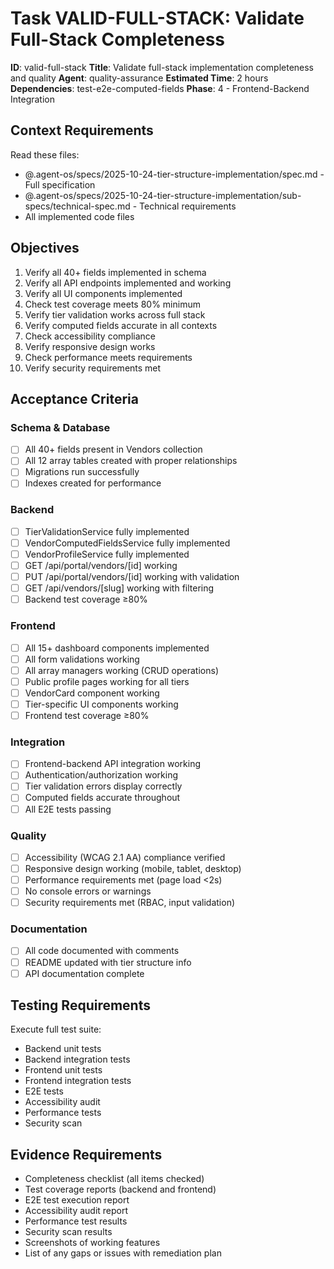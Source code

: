 # Task VALID-FULL-STACK: Validate Full-Stack Completeness

**ID**: valid-full-stack
**Title**: Validate full-stack implementation completeness and quality
**Agent**: quality-assurance
**Estimated Time**: 2 hours
**Dependencies**: test-e2e-computed-fields
**Phase**: 4 - Frontend-Backend Integration

## Context Requirements

Read these files:
- @.agent-os/specs/2025-10-24-tier-structure-implementation/spec.md - Full specification
- @.agent-os/specs/2025-10-24-tier-structure-implementation/sub-specs/technical-spec.md - Technical requirements
- All implemented code files

## Objectives

1. Verify all 40+ fields implemented in schema
2. Verify all API endpoints implemented and working
3. Verify all UI components implemented
4. Check test coverage meets 80% minimum
5. Verify tier validation works across full stack
6. Verify computed fields accurate in all contexts
7. Check accessibility compliance
8. Verify responsive design works
9. Check performance meets requirements
10. Verify security requirements met

## Acceptance Criteria

### Schema & Database
- [ ] All 40+ fields present in Vendors collection
- [ ] All 12 array tables created with proper relationships
- [ ] Migrations run successfully
- [ ] Indexes created for performance

### Backend
- [ ] TierValidationService fully implemented
- [ ] VendorComputedFieldsService fully implemented
- [ ] VendorProfileService fully implemented
- [ ] GET /api/portal/vendors/[id] working
- [ ] PUT /api/portal/vendors/[id] working with validation
- [ ] GET /api/vendors/[slug] working with filtering
- [ ] Backend test coverage ≥80%

### Frontend
- [ ] All 15+ dashboard components implemented
- [ ] All form validations working
- [ ] All array managers working (CRUD operations)
- [ ] Public profile pages working for all tiers
- [ ] VendorCard component working
- [ ] Tier-specific UI components working
- [ ] Frontend test coverage ≥80%

### Integration
- [ ] Frontend-backend API integration working
- [ ] Authentication/authorization working
- [ ] Tier validation errors display correctly
- [ ] Computed fields accurate throughout
- [ ] All E2E tests passing

### Quality
- [ ] Accessibility (WCAG 2.1 AA) compliance verified
- [ ] Responsive design working (mobile, tablet, desktop)
- [ ] Performance requirements met (page load <2s)
- [ ] No console errors or warnings
- [ ] Security requirements met (RBAC, input validation)

### Documentation
- [ ] All code documented with comments
- [ ] README updated with tier structure info
- [ ] API documentation complete

## Testing Requirements

Execute full test suite:
- Backend unit tests
- Backend integration tests
- Frontend unit tests
- Frontend integration tests
- E2E tests
- Accessibility audit
- Performance tests
- Security scan

## Evidence Requirements

- Completeness checklist (all items checked)
- Test coverage reports (backend and frontend)
- E2E test execution report
- Accessibility audit report
- Performance test results
- Security scan results
- Screenshots of working features
- List of any gaps or issues with remediation plan
